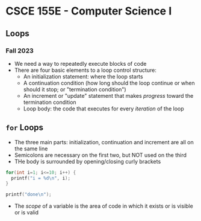 
# CSCE 155E - Computer Science I
## Loops
### Fall 2023

* We need a way to repeatedly execute blocks of code
* There are four basic elements to a loop control structure:
  * An initialization statement: where the loop starts
  * A continuation condition (how long should the loop continue or when should it stop; or "termination condition")
  * An increment or "update" statement that makes *progress* toward the termination condition
  * Loop body: the code that executes for every *iteration* of the loop

## `for` Loops

* The three main parts: initialization, continuation and increment are all on the same line
* Semicolons are necessary on the first two, but NOT used on the third
* THe body is surrounded by opening/closing curly brackets

```c
for(int i=1; i<=10; i++) {
  printf("i = %d\n", i);
}

printf("done\n");
```

* The *scope* of a variable is the area of code in which it exists or is visible or is valid
